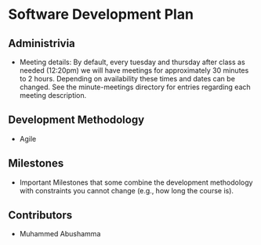 # Software Development Plan

## Administrivia
* Meeting details: By default, every tuesday and thursday after class as needed (12:20pm) we will have meetings for approximately 30 minutes to 2 hours. Depending on availability these times and dates can be changed. See the minute-meetings directory for entries regarding each meeting description. 

## Development Methodology
* Agile 

## Milestones
* Important Milestones that some combine the development methodology with constraints you cannot change (e.g., how long the course is).

## Contributors
* Muhammed Abushamma
